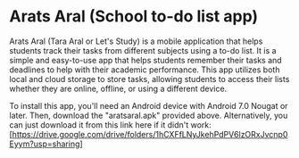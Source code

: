 # Arats Aral (School to-do list app)

Arats Aral (Tara Aral or Let's Study) is a mobile application that helps students track their tasks from different subjects using a to-do list. It is a simple and easy-to-use app that helps students 
remember their tasks and deadlines to help with their academic performance. This app utilizes both local and cloud storage to store tasks, allowing students to access their lists whether they are online, 
offline, or using a different device.

To install this app, you'll need an Android device with Android 7.0 Nougat or later. Then, download the "aratsaral.apk" provided above.
Alternatively, you can just download it from this link here if it didn't work: [https://drive.google.com/drive/folders/1hCXFfLNyJkehPdPV6lzORxJvcnp0Eyym?usp=sharing]
